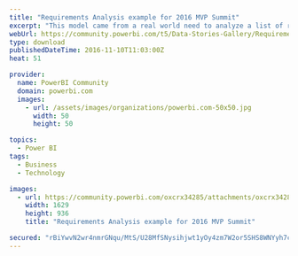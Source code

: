 ```yaml
---
title: "Requirements Analysis example for 2016 MVP Summit"
excerpt: "This model came from a real world need to analyze a list of requirements received as part of a Request for Proposal. These situations typically"
webUrl: https://community.powerbi.com/t5/Data-Stories-Gallery/Requirements-Analysis-example-for-2016-MVP-Summit/m-p/88492
type: download
publishedDateTime: 2016-11-10T11:03:00Z
heat: 51

provider:
  name: PowerBI Community
  domain: powerbi.com
  images:
    - url: /assets/images/organizations/powerbi.com-50x50.jpg
      width: 50
      height: 50

topics:
  - Power BI
tags:
  - Business
  - Technology

images:
  - url: https://community.powerbi.com/oxcrx34285/attachments/oxcrx34285/DataStoriesGallery/429/1/RequirementsAnalysis.jpg
    width: 1629
    height: 936
    title: "Requirements Analysis example for 2016 MVP Summit"

secured: "rBiYwvN2wr4nmrGNqu/MtS/U28MfSNysihjwt1yOy4zm7W2or5SHS8WNYyh7cMiHIbej++amtoH2sLswpJbEi6ExQDNZhjFMYEEghISLjYtoMB5ZJ8LWcoD2C7xtzHg+ybLKEScIEYKAsc2Js9fdprmN+KGH20L1MDIHmZvU9we5iwLspq2sRiIqMSfhj36E3gdjHLqTbz84892R7fuJ3C2crkNEkhDi2KBxzlMKYagt3+bDjLrV6z6HABtnN69DWllPy12gIvQZezmSXr3tQEOuwvYCLbsU4qMiRjFM8HgNPwNZymwE397M56r0NyuvuKthED4k0InoNlByl33z7Am65rxZ9rW7inexCqaj2hnfwjaRGlQWYQHEgsvq0jrQ;DsjP6xg90p+WYXAztFI6ow=="
---
```


